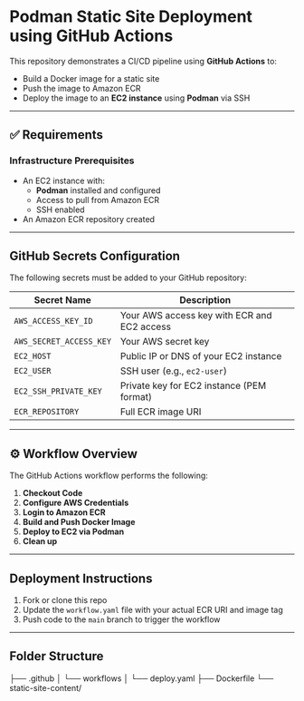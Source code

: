 # Podman Static Site Deployment using GitHub Actions

This repository demonstrates a CI/CD pipeline using **GitHub Actions** to:
- Build a Docker image for a static site
- Push the image to Amazon ECR
- Deploy the image to an **EC2 instance** using **Podman** via SSH

---

## ✅ Requirements

###  Infrastructure Prerequisites
- An EC2 instance with:
  - **Podman** installed and configured
  - Access to pull from Amazon ECR
  - SSH enabled
- An Amazon ECR repository created

---

##  GitHub Secrets Configuration

The following secrets must be added to your GitHub repository:

| Secret Name               | Description                                   |
|---------------------------|-----------------------------------------------|
| `AWS_ACCESS_KEY_ID`       | Your AWS access key with ECR and EC2 access   |
| `AWS_SECRET_ACCESS_KEY`   | Your AWS secret key                           |
| `EC2_HOST`                | Public IP or DNS of your EC2 instance         |
| `EC2_USER`                | SSH user (e.g., `ec2-user`)                   |
| `EC2_SSH_PRIVATE_KEY`     | Private key for EC2 instance (PEM format)     |
| `ECR_REPOSITORY`          | Full ECR image URI                            |

---

## ⚙️ Workflow Overview

The GitHub Actions workflow performs the following:

1. **Checkout Code**
2. **Configure AWS Credentials**
3. **Login to Amazon ECR**
4. **Build and Push Docker Image**
5. **Deploy to EC2 via Podman**
6. **Clean up**

---

## Deployment Instructions

1. Fork or clone this repo
2. Update the `workflow.yaml` file with your actual ECR URI and image tag
3. Push code to the `main` branch to trigger the workflow

---

## Folder Structure

├── .github
│ └── workflows
│ └── deploy.yaml
├── Dockerfile
└── static-site-content/


